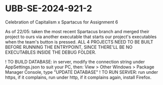 # UBB-SE-2024-921-2
Celebration of Capitalism x Spartacus for Assignment 6

As of 22/05: taken the most recent Spartacus branch and merged their project to ours via another executable that starts our project's executables when the team's button is pressed. ALL 4 PROJECTS NEED TO BE BUILT BEFORE RUNNING THE ENTRYPOINT, SINCE THERE'LL BE NO EXECUTABLES INSIDE THE DEBUG FOLDER.

! TO BUILD DATABASE: in server, modify the connection string under AppSettings.json to suit your PC, then: View > Other Windows > Package Manager Console, type "UPDATE DATABASE"
! TO RUN SERVER: run under https, if it complains, run under http, if it complains again, install Firefox.
